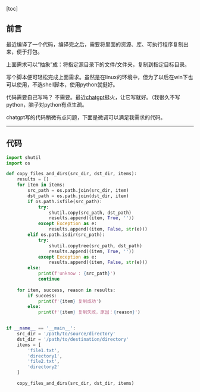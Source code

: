 [toc]

## 前言

最近编译了一个代码，编译完之后，需要将里面的资源、库、可执行程序复制出来，便于打包。

上面需求可以“抽象”成：将指定源目录下的文件/文件夹，复制到指定目标目录。

写个脚本便可轻松完成上面需求。虽然是在linux的环境中，但为了以后在win下也可以使用，不选shell脚本，使用python就挺好。

代码需要自己写吗？ 不需要。最近[chatgpt](https://chat.openai.com/)挺火，让它写就好。（我很久不写python，脑子对python有点生疏。

chatgpt写的代码稍微有点问题，下面是微调可以满足我需求的代码。

----

## 代码

```python
import shutil
import os

def copy_files_and_dirs(src_dir, dst_dir, items):
    results = []
    for item in items:
        src_path = os.path.join(src_dir, item)
        dst_path = os.path.join(dst_dir, item)
        if os.path.isfile(src_path):
            try:
                shutil.copy(src_path, dst_path)
                results.append((item, True, ''))
            except Exception as e:
                results.append((item, False, str(e)))
        elif os.path.isdir(src_path):
            try:
                shutil.copytree(src_path, dst_path)
                results.append((item, True, ''))
            except Exception as e:
                results.append((item, False, str(e)))
        else:
            print(f'unknow : {src_path}')
            continue
    
    for item, success, reason in results:
        if success:
            print(f'{item} 复制成功')
        else:
            print(f'{item} 复制失败，原因：{reason}')


if __name__ == '__main__':
    src_dir = '/path/to/source/directory'
    dst_dir = '/path/to/destination/directory'
    items = [
        'file1.txt',
        'directory1',
        'file2.txt',
        'directory2'
    ]

    copy_files_and_dirs(src_dir, dst_dir, items)

```